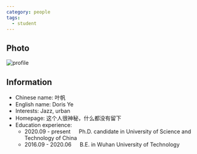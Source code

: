 ```yaml
---
category: people
tags:
  - student
---
```


## Photo

![profile](https://avatars.githubusercontent.com/u/116997215)

## Information

- Chinese name: 叶帆
- English name: Doris Ye
- Interests: Jazz, urban
- Homepage: 这个人很神秘，什么都没有留下
- Education experience:
  - 2020.09 - present &emsp; Ph.D. candidate in University of Science and Technology of China
  - 2016.09 - 2020.06 &emsp; B.E. in Wuhan University of Technology
